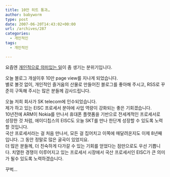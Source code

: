 ```yaml
---
title: 10만 히트 통과…
author: babyworm
type: post
date: 2007-06-20T14:43:02+00:00
url: /archives/287
categories:
  - 개인적인
tags:
  - 개인적인

---
```

요즘엔 <A href="http://babyworm.tistory.com/32" target=_blank>개인적으로 의미있는 일</A>이 좀 생기는 분위기입니다.  
  
오늘 블로그 개설이후 10만 page view를 지나게 되었습니다.  
별로 볼것 없이, 개인적인 즐거움의 산물로 만들어진 블로그를 좋아해 주시고, RSS로 꾸준히 구독해 주시는 많은 분들께 감사드립니다.  
  
오늘 저희 회사가 SK telecom에 인수되었습니다.  
제가 하고 있는 EISC 프로세서 분야에 사업 역량이 강화되는 좋은 기회겠습니다.  
10년전에 ARM이 Nokia를 만나서 휴대폰 플랫폼을 기반으로 전세계적인 프로세서로 성장한 것 처럼, 에이디칩스의 EISC도 오늘 SKT를 만나 한단계 성장할 수 있도록 노력할 것입니다.  
국산 프로세서라는 걸 처음 만나서, 모든 걸 집어치고 이쪽에 매달려온지도 이제 8년째입니다. 그 동안 정말로 많은 굴곡이 있었지요.  
더 많은 분들께, 더 친숙하게 다가갈 수 있는 기회를 얻었다는 점만으로도 우선 기쁩니다. 치열한 경쟁이 이루어지고 있는 프로세서 시장에서 국산 프로세서인 EISC가 큰 의미가 될수 있도록 노력하겠습니다.  
  
꾸벅&#8230;